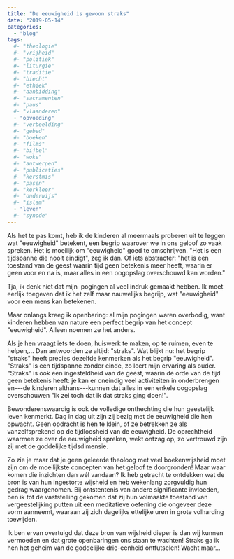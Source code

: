 ```yaml
---
title: "De eeuwigheid is gewoon straks"
date: "2019-05-14"
categories: 
  - "blog"
tags:
  #- "theologie"
  #- "vrijheid"
  #- "politiek"
  #- "liturgie"
  #- "traditie"
  #- "biecht"
  #- "ethiek"
  #- "aanbidding"
  #- "sacramenten"
  #- "paus"
  #- "vlaanderen"
  - "opvoeding"
  #- "verbeelding"
  #- "gebed"
  #- "boeken"
  #- "films"
  #- "bijbel"
  #- "woke"
  #- "antwerpen"
  #- "publicaties"
  #- "kerstmis"
  #- "pasen"
  #- "kerkleer"
  #- "onderwijs"
  #- "islam"
  - "leven"
  #- "synode"
---
```


Als het te pas komt, heb ik de kinderen al meermaals proberen uit te leggen wat "eeuwigheid" betekent, een begrip waarover we in ons geloof zo vaak spreken. Het is moeilijk om "eeuwigheid" goed te omschrijven. "Het is een tijdspanne die nooit eindigt", zeg ik dan. Of iets abstracter: "het is een toestand van de geest waarin tijd geen betekenis meer heeft, waarin er geen voor en na is, maar alles in een oogopslag overschouwd kan worden."

Tja, ik denk niet dat mijn  pogingen al veel indruk gemaakt hebben. Ik moet eerlijk toegeven dat ik het zelf maar nauwelijks begrijp, wat "eeuwigheid" voor een mens kan betekenen.

Maar onlangs kreeg ik openbaring: al mijn pogingen waren overbodig, want kinderen hebben van nature een perfect begrip van het concept "eeuwigheid". Alleen noemen ze het anders.

Als je hen vraagt iets te doen, huiswerk te maken, op te ruimen, even te helpen,... Dan antwoorden ze altijd: "straks". Wat blijkt nu: het begrip "straks" heeft precies dezelfde kenmerken als het begrip "eeuwigheid". "Straks" is een tijdspanne zonder einde, zo leert mijn ervaring als ouder. "Straks" is ook een ingesteldheid van de geest, waarin de orde van de tijd geen betekenis heeft: je kan er oneindig veel activiteiten in onderbrengen en---de kinderen althans---kunnen dat alles in een enkele oogopslag overschouwen "Ik zei toch dat ik dat straks ging doen!".

Bewonderenswaardig is ook de volledige onthechting die hun geestelijk leven kenmerkt. Dag in dag uit zijn zij bezig met de eeuwigheid die hen opwacht. Geen opdracht is hen te klein, of ze betrekken ze als vanzelfsprekend op de tijdloosheid van de eeuwigheid. De oprechtheid waarmee ze over de eeuwigheid spreken, wekt ontzag op, zo vertrouwd zijn zij met de goddelijke tijdsdimensie.

Zo zie je maar dat je geen geleerde theoloog met veel boekenwijsheid moet zijn om de moeilijkste concepten van het geloof te doorgronden! Maar waar komen die inzichten dan wél vandaan? Ik heb getracht te ontdekken wat de bron is van hun ingestorte wijsheid en heb wekenlang zorgvuldig hun gedrag waargenomen. Bij ontstentenis van andere significante invloeden, ben ik tot de vaststelling gekomen dat zij hun volmaakte toestand van vergeestelijking putten uit een meditatieve oefening die ongeveer deze vorm aanneemt, waaraan zij zich dagelijks ettelijke uren in grote volharding toewijden.

Ik ben ervan overtuigd dat deze bron van wijsheid dieper is dan wij kunnen vermoeden en dat grote openbaringen ons staan te wachten! Straks ga ik hen het geheim van de goddelijke drie-eenheid ontfutselen! Wacht maar…
